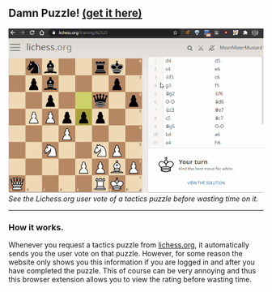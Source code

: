 ## Damn Puzzle! [(get it here)]()
![Damn Puzzle](damn_puzzle.gif)
_See the Lichess.org user vote of a tactics puzzle before wasting time on it._

<hr>

### How it works.

Whenever you request a tactics puzzle from [lichess.org](https://lichess.org/training/), it automatically sends you 
the user vote on that puzzle. However, for some reason the website only shows you this information if you are logged in
 and after you have completed the puzzle. This of course can be very annoying and thus this browser extension allows you
 to view the rating before wasting time.